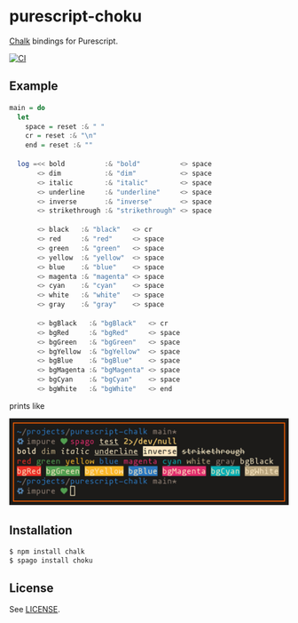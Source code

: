 # purescript-choku

[Chalk][chalk] bindings for Purescript.

[![CI][ci badge]][ci status]

## Example

```purescript
main = do
  let
    space = reset :& " "
    cr = reset :& "\n"
    end = reset :& ""

  log =<< bold          :& "bold"          <> space
       <> dim           :& "dim"           <> space
       <> italic        :& "italic"        <> space
       <> underline     :& "underline"     <> space
       <> inverse       :& "inverse"       <> space
       <> strikethrough :& "strikethrough" <> space

       <> black   :& "black"   <> cr
       <> red     :& "red"     <> space
       <> green   :& "green"   <> space
       <> yellow  :& "yellow"  <> space
       <> blue    :& "blue"    <> space
       <> magenta :& "magenta" <> space
       <> cyan    :& "cyan"    <> space
       <> white   :& "white"   <> space
       <> gray    :& "gray"    <> space

       <> bgBlack   :& "bgBlack"   <> cr
       <> bgRed     :& "bgRed"     <> space
       <> bgGreen   :& "bgGreen"   <> space
       <> bgYellow  :& "bgYellow"  <> space
       <> bgBlue    :& "bgBlue"    <> space
       <> bgMagenta :& "bgMagenta" <> space
       <> bgCyan    :& "bgCyan"    <> space
       <> bgWhite   :& "bgWhite"   <> end
```

prints like

![Example](_assets/example.png)

## Installation

```console
$ npm install chalk
$ spago install choku
```

## License

See [LICENSE](./LICENSE).

[ci badge]: https://github.com/m15a/purescript-choku/actions/workflows/ci.yml/badge.svg
[ci status]: https://github.com/m15a/purescript-choku/actions/workflows/ci.yml
[chalk]: https://github.com/chalk/chalk
